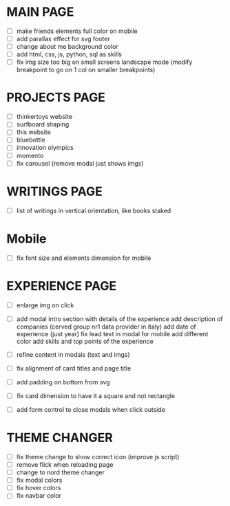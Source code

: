 
# MAIN PAGE
- [ ] make friends elements full color on mobile
- [ ] add parallax effect for svg footer
- [ ] change about me background color
- [ ] add html, css, js, python, sql as skills
- [ ] fix img size too big on small screens landscape mode (modify breakpoint to go on 1 col on smaller breakpoints)

# PROJECTS PAGE
- [ ] thinkertoys website
- [ ] surfboard shaping
- [ ] this website
- [ ] bluebottle
- [ ] innovation olympics
- [ ] momento
- [ ] fix carousel (remove modal just shows imgs)

# WRITINGS PAGE
- [ ] list of writings in vertical orientation, like books staked


# Mobile
- [ ] fix font size and elements dimension for mobile


# EXPERIENCE PAGE
- [ ] enlarge img on click
- [ ] add modal intro section with details of the experience
        add description of companies (cerved group nr1 data provider in italy)
        add date of experience (just year)
        fix lead text in modal for mobile
        add different color
        add skills and top points of the experience
- [ ] refine content in modals (text and imgs)
- [ ] fix alignment of card titles and page title
- [ ] add padding on bottom from svg
- [ ] fix card dimension to have it a square and not rectangle
- [ ] add form control to close modals when click outside


# THEME CHANGER
- [ ] fix theme change to show correct icon (improve js script)
- [ ] remove flick when reloading page
- [ ] change to nord theme changer
- [ ] fix modal colors
- [ ] fix hover colors
- [ ] fix navbar color